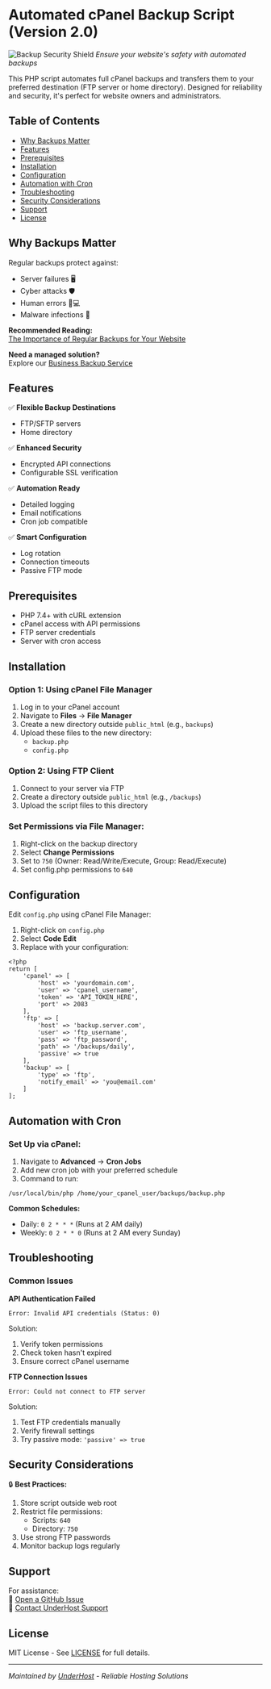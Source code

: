# Automated cPanel Backup Script (Version 2.0)

![Backup Security Shield](https://underhost.com/images/backup-shield.png) *Ensure your website's safety with automated backups*

This PHP script automates full cPanel backups and transfers them to your preferred destination (FTP server or home directory). Designed for reliability and security, it's perfect for website owners and administrators.

## Table of Contents
- [Why Backups Matter](#why-backups-matter)
- [Features](#features)
- [Prerequisites](#prerequisites)
- [Installation](#installation)
- [Configuration](#configuration)
- [Automation with Cron](#automation-with-cron)
- [Troubleshooting](#troubleshooting)
- [Security Considerations](#security-considerations)
- [Support](#support)
- [License](#license)

## Why Backups Matter

Regular backups protect against:
- Server failures 🖥️
- Cyber attacks 🛡️
- Human errors 👨💻
- Malware infections 🦠

**Recommended Reading:**  
[The Importance of Regular Backups for Your Website](https://underhost.com/blog/the-importance-of-regular-backups-for-your-website/)

**Need a managed solution?**  
Explore our [Business Backup Service](https://underhost.com/business-backup.php)

## Features

✅ **Flexible Backup Destinations**  
- FTP/SFTP servers  
- Home directory  

✅ **Enhanced Security**  
- Encrypted API connections  
- Configurable SSL verification  

✅ **Automation Ready**  
- Detailed logging  
- Email notifications  
- Cron job compatible  

✅ **Smart Configuration**  
- Log rotation  
- Connection timeouts  
- Passive FTP mode  

## Prerequisites

- PHP 7.4+ with cURL extension
- cPanel access with API permissions
- FTP server credentials
- Server with cron access

## Installation

### Option 1: Using cPanel File Manager
1. Log in to your cPanel account
2. Navigate to **Files** → **File Manager**
3. Create a new directory outside `public_html` (e.g., `backups`)
4. Upload these files to the new directory:
   - `backup.php`
   - `config.php`

### Option 2: Using FTP Client
1. Connect to your server via FTP
2. Create a directory outside `public_html` (e.g., `/backups`)
3. Upload the script files to this directory

### Set Permissions via File Manager:
1. Right-click on the backup directory
2. Select **Change Permissions**
3. Set to `750` (Owner: Read/Write/Execute, Group: Read/Execute)
4. Set config.php permissions to `640`

## Configuration

Edit `config.php` using cPanel File Manager:

1. Right-click on `config.php`
2. Select **Code Edit**
3. Replace with your configuration:

```
<?php
return [
    'cpanel' => [
        'host' => 'yourdomain.com',
        'user' => 'cpanel_username',
        'token' => 'API_TOKEN_HERE',
        'port' => 2083
    ],
    'ftp' => [
        'host' => 'backup.server.com',
        'user' => 'ftp_username',
        'pass' => 'ftp_password',
        'path' => '/backups/daily',
        'passive' => true
    ],
    'backup' => [
        'type' => 'ftp',
        'notify_email' => 'you@email.com'
    ]
];
```

## Automation with Cron

### Set Up via cPanel:
1. Navigate to **Advanced** → **Cron Jobs**
2. Add new cron job with your preferred schedule
3. Command to run:

```
/usr/local/bin/php /home/your_cpanel_user/backups/backup.php
```

**Common Schedules:**
- Daily: `0 2 * * *` (Runs at 2 AM daily)
- Weekly: `0 2 * * 0` (Runs at 2 AM every Sunday)

## Troubleshooting

### Common Issues

**API Authentication Failed**  
```
Error: Invalid API credentials (Status: 0)
```
Solution:
1. Verify token permissions
2. Check token hasn't expired
3. Ensure correct cPanel username

**FTP Connection Issues**  
```
Error: Could not connect to FTP server
```
Solution:
1. Test FTP credentials manually
2. Verify firewall settings
3. Try passive mode: `'passive' => true`

## Security Considerations

🔒 **Best Practices:**
1. Store script outside web root
2. Restrict file permissions:
   - Scripts: `640`
   - Directory: `750`
3. Use strong FTP passwords
4. Monitor backup logs regularly

## Support

For assistance:  
📝 [Open a GitHub Issue](https://github.com/UnderHost/cPanel-Backup/issues)  
📧 [Contact UnderHost Support](https://underhost.com/contact)

## License

MIT License - See [LICENSE](LICENSE) for full details.

---

*Maintained by [UnderHost](https://underhost.com) - Reliable Hosting Solutions*
```
